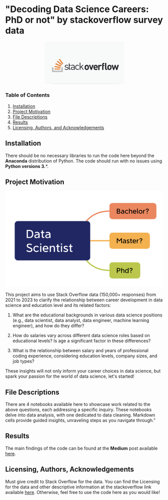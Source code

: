 # "Decoding Data Science Careers: PhD or not" by stackoverflow survey data

<div align="center">
  <img src="https://github.com/Ting-DS/stackoverflow_survey_analysis/blob/main/stackoverflow.png" width="50%">
</div>

### Table of Contents

1. [Installation](#installation)
2. [Project Motivation](#motivation)
3. [File Descriptions](#files)
4. [Results](#results)
5. [Licensing, Authors, and Acknowledgements](#licensing)

## Installation <a name="installation"></a>

There should be no necessary libraries to run the code here beyond the **Anaconda** distribution of Python.  The code should run with no issues using **Python versions 3.***.

## Project Motivation<a name="motivation"></a>

![DS](https://github.com/Ting-DS/stackoverflow_survey_analysis/blob/main/DS.png)


This project aims to use Stack Overflow data (150,000+ responses) from 2021 to 2023 to clarify the relationship between career development in data science and education level and its related factors:

1. What are the educational backgrounds in various data science positions (e.g., data scientist, data analyst, data engineer, machine learning engineer), and how do they differ?

2. How do salaries vary across different data science roles based on educational levels? Is age a significant factor in these differences?

3. What is the relationship between salary and years of professional coding experience, considering education levels, company sizes, and job types?

These insights will not only inform your career choices in data science, but spark your passion for the world of data science, let's started!

## File Descriptions <a name="files"></a>

There are 4 notebooks available here to showcase work related to the above questions, each addressing a specific inquiry. These notebooks delve into data analysis, with one dedicated to data cleaning. Markdown cells provide guided insights, unraveling steps as you navigate through."

## Results<a name="results"></a>

The main findings of the code can be found at the **Medium** post available [here](https://medium.com/@LobsterTing/revealing-data-science-careers-is-a-phd-a-necessity-487ac40ceac6).

## Licensing, Authors, Acknowledgements<a name="licensing"></a>

Must give credit to Stack Overflow for the data.  You can find the Licensing for the data and other descriptive information at the stackoverflow link available [here](https://survey.stackoverflow.co/2023/).  Otherwise, feel free to use the code here as you would like! 
